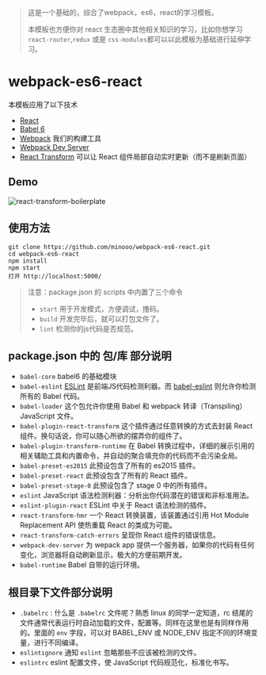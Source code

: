 > 这是一个基础的，综合了webpack，es6，react的学习模板。
> 
> 本模板也方便你对 react 生态圈中其他相关知识的学习，比如你想学习 `react-router`,`redux` 或是 `css-modules`都可以以此模板为基础进行延伸学习。

# webpack-es6-react
本模板应用了以下技术

- [React](https://github.com/facebook/react)
- [Babel 6](http://babeljs.io/)
- [Webpack](http://webpack.github.io/) 我们的构建工具
- [Webpack Dev Server](http://webpack.github.io/docs/webpack-dev-server.html)
- [React Transform](https://github.com/gaearon/react-transform-hmr) 可以让 React 组件局部自动实时更新（而不是刷新页面）

## Demo

![react-transform-boilerplate](https://raw.githubusercontent.com/minooo/test/master/demo.gif)

## 使用方法
```
git clone https://github.com/minooo/webpack-es6-react.git
cd webpack-es6-react 
npm install
npm start
打开 http://localhost:5000/
```

> 注意：package.json 的 scripts 中内置了三个命令
> - `start` 用于开发模式，方便调试，撸码。
> - `build` 开发完毕后，就可以打包文件了。
> - `lint` 检测你的js代码是否规范。


## package.json 中的 包/库 部分说明
- `babel-core` babel6 的基础模块
- `babel-eslint` [ESLint](https://github.com/eslint/eslint) 是前端JS代码检测利器。而 [babel-eslint](http://npm.taobao.org/package/babel-eslint) 则允许你检测所有的 Babel 代码。
- `babel-loader` 这个包允许你使用 Babel 和 webpack 转译（Transpiling） JavaScript 文件。
- `babel-plugin-react-transform` 这个插件通过任意转换的方式去封装 React 组件。换句话说，你可以随心所欲的摆弄你的组件了。
- `babel-plugin-transform-runtime` 在 Babel 转换过程中，详细的展示引用的相关辅助工具和内置命令，并自动的聚合填充你的代码而不会污染全局。
- `babel-preset-es2015` 此预设包含了所有的 es2015 插件。
- `babel-preset-react` 此预设包含了所有的 React 插件。
- `babel-preset-stage-0` 此预设包含了 stage 0 中的所有插件。
- `eslint` JavaScript 语法检测利器：分析出你代码潜在的错误和非标准用法。
- `eslint-plugin-react`  ESLint 中关于 React 语法检测的插件。
- `react-transform-hmr` 一个 React 转换装置，该装置通过引用 Hot Module Replacement API 使热重载 React 的类成为可能。
- `react-transform-catch-errors` 呈现你 React 组件的错误信息。
- `webpack-dev-server` 为 wepack app 提供一个服务器，如果你的代码有任何变化，浏览器将自动刷新显示，极大的方便前期开发。
- `babel-runtime` Babel 自带的运行环境。

## 根目录下文件部分说明
- `.babelrc` : 什么是 `.babelrc` 文件呢？熟悉 linux 的同学一定知道，rc 结尾的文件通常代表运行时自动加载的文件，配置等。同样在这里也是有同样作用的。里面的 `env` 字段，可以对 BABEL_ENV 或 NODE_ENV 指定不同的环境变量，进行不同编译。
- `eslintignore` 通知 `eslint` 忽略那些不应该被检测的文件。
- `eslintrc` eslint 配置文件，使 JavaScript 代码规范化，标准化书写。
